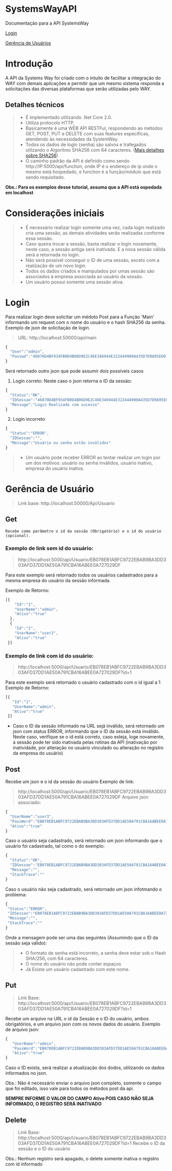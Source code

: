 # SystemsWayAPI
Documentação para a API SystemsWay

[Login](https://github.com/SystemsWay/SystemsWayAPI/blob/master/README.md#login)

[Gerência de Usuários](https://github.com/SystemsWay/SystemsWayAPI/blob/master/README.md#ger%C3%AAncia-de-usu%C3%A1rio)

# Introdução

A API da Systems Way foi criado com o intuito de facilitar a integração do WAY com demais aplicações e permitir que um mesmo 
sistema responda a solicitações das diversas plataformas que serão utilizadas pelo WAY.

## Detalhes técnicos
  > * É implementado utilizando .Net Core 2.0.
  > * Utiliza protocolo HTTP,
  > * Basicamente é uma WEB API RESTFul, respondendo ao métodos GET, POST, PUT e DELETE com suas features específicas, atendendo às necessidades da SystemWay.
  > * Todos os dados de login (senha) são salvos e trafegados utilzando o Algoritmo SHA256 com 64 caracteres. ([Mais detalhes sobre SHA256](http://www.iwar.org.uk/comsec/resources/cipher/sha256-384-512.pdf))
  > * O caminho padrão da API é definido como sendo http://IP:5000/api/function, onde IP é o endereço de ip onde o mesmo está hospedado, e function é a função/módulo que está sendo requisitado.
  
**Obs.: Para os exemplos desse tutorial, assuma que a API está ospedada em localhost**

# Considerações iniciais
  > * É necessário realizar login somente uma vez, cada login realizado cria uma sessão, as demais atividades serão realizadas conforme essa sessão.
  > * Caso queira trocar a sessão, basta realizar o login novamente, neste caso, a sessão antiga será inativada. E a nova sessão válida será a retornada no login.
  > * Não será possível conseguir o ID de uma sessão, exceto com a realização de um novo login.
  > * Todos os dados criados e manipulados por umas sessão são associados à empresa associada ao usuário da sessão.
  > * Um usuário possui somente uma sessão ativa.
  
# Login
  Para realizar login deve solicitar um médoto Post para a Função 'Main' informando um request com o nome do usuário e o hash SHA256 da senha.
  Exemplo de json de solicitação de login.
  >URL: http://localhost:50000/api/main
  ```javascript
  {
    "User":"admin",
    "Passwd":"46070D4BF934FB0D4B06D9E2C46E346944E322444900A435D7D9A95E6D7435F5"
  }
  ```
  Será retornado outro json que pode assumir dois possíveis casos
  1. Login correto:
  Neste caso o json retorna o ID da sessão:
  ```javascript
  {
    "Status":"OK",
    "IDSessao":"46070D4BF934FB0D4B06D9E2C46E346944E322444900A435D7D9A95E6D7435F5",
    "Message":"Login Realizado com sucesso"
  }
  ```
  2. Login incorreto
  ```javascript
  {
    "Status":"ERROR",
    "IDSessao":"",
    "Message":"Usuário ou senha estão inválidos"
  }
  ```
  > * Um usuário pode receber ERROR ao tentar realizar um login por um dos motivos: usuário ou senha inválidos, usuário inativo, empresa do usuário inativa.

# Gerência de Usuário
> Link base: http://localhost:50000/Api/Usuario
## Get
	Recebe como parâmetro o id da sessão (Obrigatório) e o id do usuário (opcional).
### Exemplo de link sem id do usuário:
> http://localhost:5000/api/Usuario/EB078EB1ABFC9722EBAB9BA3DD303AFD37DD1AE50A791CBA16ABEE0A727029DF

Para este exemplo será retornado todos os usuários cadastrados para a mesma empresa do usuário da sessão informada.
	
Exemplo de Retorno:
```javascript
[{
    "Id":"1",
    "UserName":"admin",
    "Ativo":"true"
  },
  {
    "Id":"2",
    "UserName":"user2",
    "Ativo":"true"
 }]
 ```
 ### Exemplo de link com id do usuário:
 > http://localhost:5000/api/Usuario/EB078EB1ABFC9722EBAB9BA3DD303AFD37DD1AE50A791CBA16ABEE0A727029DF?id=1
 
 Para este exemplo será retornado o usuário cadastrado com o id igual a 1
 Exemplo de Retorno:
 ```javascript
[{
    "Id":"1",
    "UserName":"admin",
    "Ativo":"true"
  }]
 ```
 * Caso o ID da sessão informado na URL sejá inválido, será retornado um json com status ERROR, informando que o ID da sessão está inválido. Neste caso, verifique se o id está correto, caso esteja, loge novamente, a sessão pode ter sido inativada pelas rotinas da API (inativação por inatividade, por alteração no usuário vínculado ou alteração no registro da empresa do usuário)
 
 ## Post
 Recebe um json e o id da sessão do usuário
 Exemplo de link:
 > http://localhost:5000/api/Usuario/EB078EB1ABFC9722EBAB9BA3DD303AFD37DD1AE50A791CBA16ABEE0A727029DF
 Arquivo json associado:
  ```javascript
{
    "UserName":"user3",
    "PassWord":"EB078EB1ABFC9722EBAB9BA3DD303AFD37DD1AE50A791CBA16ABEE0A727029DF",
    "Ativo":"true"
 }
 ```
 Caso o usuário seja cadastrado, será retornado um json informando que o usuário foi cadastrado, tal como o do exemplo:
  ```javascript
{
    "Status":"OK",
    "IDSessao":"EB078EB1ABFC9722EBAB9BA3DD303AFD37DD1AE50A791CBA16ABEE0A727029DF",
    "Message":"",
    "StackTrace":""
 }
 ```
 Caso o usuário não seja cadastrado, será retornado um json infotmando o problema:
   ```javascript
{
    "Status":"ERROR",
    "IDSessao":"EB078EB1ABFC9722EBAB9BA3DD303AFD37DD1AE50A791CBA16ABEE0A727029DF",
    "Message":"",
    "StackTrace":""
 }
 ```
 Onde a mensagem pode ser uma das seguintes (Assumindo que o ID da sessão seja válido):
 > * O formato de senha está incorreto, a senha deve estar sob o Hash SHA/256, com 64 caracteres.
 > * O nome do usuário não pode conter espaços
 > * Já Existe um usuário cadastrado com este nome.
 
 ## Put
 > Link Base: http://localhost:5000/api/Usuario/EB078EB1ABFC9722EBAB9BA3DD303AFD37DD1AE50A791CBA16ABEE0A727029DF?id=1
 
 Recebe um arquivo na URL o id da Sessão e o ID do usuário, ambos obrigatórios, e um arquivo json com os novos dados do usuário.
 Exemplo de arquivo json:
 
 ```javascript
{
    "UserName":"admin",
    "PassWord":"EB078EB1ABFC9722EBAB9BA3DD303AFD37DD1AE50A791CBA16ABEE0A727029DF",
    "Ativo":"true"
 }
 ```
Caso o ID exista, será realizar a atualização dos dodos, utilizando os dados informados no json.

Obs.: Não é necessário enviar o arquivo json completo, somente o campo que foi editado, isso vale para todos os métodos post da api. 

**SEMPRE INFORME O VALOR DO CAMPO Ativo POIS CASO NÃO SEJA INFORMADO, O REGISTRO SERÁ INATIVADO**

## Delete
> Link Base: http://localhost:5000/api/Usuario/EB078EB1ABFC9722EBAB9BA3DD303AFD37DD1AE50A791CBA16ABEE0A727029DF?id=1
Recebe o ID da sessão e o ID do usuário

Obs.: Nenhum registro será apagado, o delete somente inativa o registro com id informado
